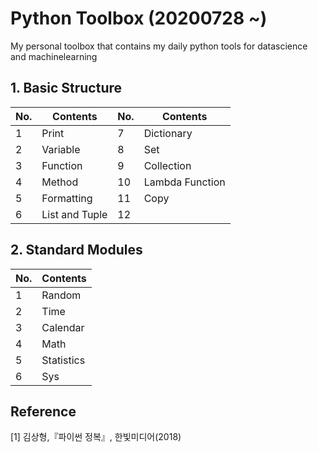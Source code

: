 # Python Toolbox (20200728 ~)
My personal toolbox that contains my daily python tools for datascience and machinelearning

## 1. Basic Structure
|No.|Contents|No.|Contents|
|------|---|---|---|
|1|Print|7|Dictionary|
|2|Variable|8|Set|
|3|Function|9|Collection|
|4|Method|10|Lambda Function|
|5|Formatting|11|Copy|
|6|List and Tuple|12||

## 2. Standard Modules
|No.|Contents|
|------|---|
|1|Random|
|2|Time|
|3|Calendar|
|4|Math|
|5|Statistics|
|6|Sys|

## Reference
[1]  김상형,『파이썬 정복』, 한빛미디어(2018)
